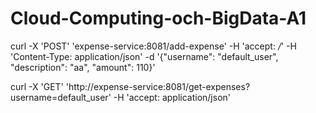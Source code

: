# Cloud-Computing-och-BigData-A1

curl -X 'POST' 'expense-service:8081/add-expense' -H 'accept: */*' -H 'Content-Type: application/json' -d '{"username": "default_user", "description": "aa", "amount": 110}'

curl -X 'GET' 'http://expense-service:8081/get-expenses?username=default_user' -H 'accept: application/json'